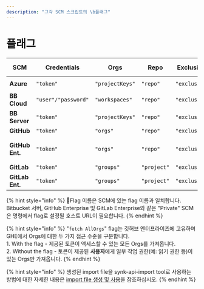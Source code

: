 ```yaml
---
description: "그각 SCM 스크립트의 \b플래그"
---
```


# 플래그

| SCM             | Credentials         | Orgs            | Repo        | Exclusion File Path   | Json     | Skip Snyk monitored repos  | Import file folder path | Repo type for import file | Additional flags                                |
| --------------- | ------------------- | --------------- | ----------- | --------------------- | -------- | -------------------------- | ----------------------- | ------------------------- | ----------------------------------------------- |
| **Azure**       | `"token"`           | `"projectKeys"` | `"repo"`    | `"exclusionFilePath"` | `"json"` | `"skipSnykMonitoredRepos"` | `"importConfDir"`       | `"importFileRepoType"`    | `"org" [required]`                              |
| **BB Cloud**    | `"user"/"password"` | `"workspaces"`  | `"repo"`    | `"exclusionFilePath"` | `"json"` | `"skipSnykMonitoredRepos"` | `"importConfDir"`       | `"importFileRepoType"`    |                                                 |
| **BB Server**   | `"token"`           | `"projectKeys"` | `"repo"`    | `"exclusionFilePath"` | `"json"` | `"skipSnykMonitoredRepos"` | `"importConfDir"`       | `"importFileRepoType"`    | `"url" [required]`                              |
| **GitHub**      | `"token"`           | `"orgs"`        | `"repo"`    | `"exclusionFilePath"` | `"json"` |                            |                         |                           |                                                 |
| **GitHub Ent.** | `"token"`           | `"orgs"`        | `"repo"`    | `"exclusionFilePath"` | `"json"` |                            |                         |                           | `"url" [required], "fetchAllOrgs" [optional]**` |
| **GitLab**      | `"token"`           | `"groups"`      | `"project"` | `"exclusionFilePath"` | `"json"` |                            |                         |                           |                                                 |
| **GitLab Ent.** | `"token"`           | `"groups"`      | `"project"` | `"exclusionFilePath"` | `"json"` |                            |                         |                           | `"url" [required]`                              |

{% hint style="info" %}
Flag 이름은 SCM에 있는 flag 이름과 일치합니다. Bitbucket 서버, GitHub Enterprise 및 GitLab Enterprise와 같은 "Private" SCM은 명령에서 flag로 설정될 호스트 URL이 필요합니다.
{% endhint %}

{% hint style="info" %}
"`fetch AllOrgs`" flag는 깃허브 엔터프라이즈에 고유하며 GHE에서 Orgs에 대한 두 가지 접근 수준을 구분합니다.\
1\. With the flag - 제공된 토큰이 액세스할 수 있는 모든 Orgs를 가져옵니다.\
2\. Without the flag - 토큰이 제공된 **사용자**에게 일부 작업 권한(예: 읽기 권한 등)이 있는 Orgs만 가져옵니다.
{% endhint %}

{% hint style="info" %}
생성된 import file을 synk-api-import tool로 사용하는 방법에 대한 자세한 내용은 [import file 생성 및 사용](creating-and-using-the-import-files.md)을 참조하십시오.
{% endhint %}

